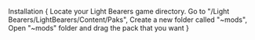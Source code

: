 Installation {
  Locate your Light Bearers game directory. Go to "/Light Bearers/LightBearers/Content/Paks",
  Create a new folder called "~mods",
  Open "~mods" folder and drag the pack that you want
}
